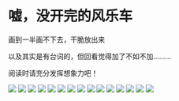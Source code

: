 # 嘘，没开完的风乐车


画到一半画不下去，干脆放出来

以及其实是有台词的，但回看觉得加了不如不加………

阅读时请充分发挥想象力吧！

![](/images/结尾重画开车车/结尾重画开车车_001.jpg)
![](/images/结尾重画开车车/结尾重画开车车_002.jpg)
![](/images/结尾重画开车车/结尾重画开车车_003.jpg)
![](/images/结尾重画开车车/结尾重画开车车_004.jpg)
![](/images/结尾重画开车车/结尾重画开车车_005.jpg)
![](/images/结尾重画开车车/结尾重画开车车_006.jpg)
![](/images/结尾重画开车车/结尾重画开车车_007.jpg)
![](/images/结尾重画开车车/结尾重画开车车_008.jpg)
![](/images/结尾重画开车车/结尾重画开车车_009.jpg)
![](/images/结尾重画开车车/结尾重画开车车_010.jpg)
![](/images/结尾重画开车车/结尾重画开车车_011.jpg)
![](/images/结尾重画开车车/结尾重画开车车_012.jpg)
![](/images/结尾重画开车车/结尾重画开车车_013.jpg)
![](/images/结尾重画开车车/结尾重画开车车_014.jpg)
![](/images/结尾重画开车车/结尾重画开车车_015.jpg)
